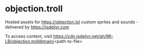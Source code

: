 # objection.troll
Hosted assets for https://objection.lol custom sprites and sounds - delivered by https://jsdelivr.com

To access content, visit https://cdn.jsdelivr.net/gh/96-LB/objection.troll@main/<path-to-file\>
